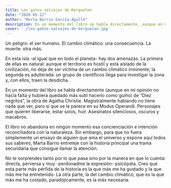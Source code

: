 ```yaml
---
title: Los gatos salvajes de Kerguelen
date: "2020-05-12"
author: "Marta Barrio García-Agulló"
description: En un momento del libro se habla directamente, aunque en mi opinión no hacía falta y hubiera quedado más sutil hacerlo como guiño, de Diez negritos, la obra de Agatha Christie. Magistralmente hablando no tiene nada que ver, pero sí que se le parece en su Modus Operandi. Personajes que quieren liberarse, estar solos, huir
cover: './los-gatos-salvajes-de-kerguelen.jpg'
---
```


Un peligro: el ser humano.
El cambio climático: una consecuencia.
La muerte: otra más.

En esta isla -al igual que en todo el planeta- hay dos amenazas. La primera de ellas es natural: aunque el territorio es hostil y está aislado de la civilización, no deja de ser víctima de un cambio climático inminente; la segunda es adulterada: un grupo de científicos llega para investigar la zona y, con ellos, traen la desdicha.

En un momento del libro se habla directamente (aunque en mi opinión no hacía falta y hubiera quedado más sutil hacerlo como guiño) de “Diez negritos”, la obra de Agatha Christie.
Magistralmente hablando no tiene nada que ver, pero sí que se le parece en su Modus Operandi. Personajes que quieren liberarse, estar solos, huir. Asesinatos silenciosos, oscuros y macabros.

El libro no abandona en ningún momento esa concienciación e intención reconciliadora con la naturaleza. Sin embargo, para que no fuera simplemente un ensayo de alguien que ama el universo y expone aquí todos sus saberes, Marta Barrio entreteje con la historia principal una trama secundaria que consigue llamar la atención.

No te sorprendes tanto por lo que pasa sino por la manera en que lo cuenta: directa, perversa y muy -perdonadme la expresión- psicópata.
Creo que esta parte más pérfida de la historia es la que más me ha gustado y la que más me ha entretenido. La otra parte, la del cambio climático, que es la que más me ha costado, paradójicamente, es la más necesaria.
